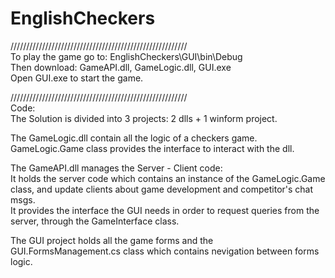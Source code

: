 # EnglishCheckers  
////////////////////////////////////////////////////////  
To play the game go to: EnglishCheckers\GUI\bin\Debug  
Then download: GameAPI.dll, GameLogic.dll, GUI.exe  
Open GUI.exe to start the game.  

////////////////////////////////////////////////////////  
Code:  
The Solution is divided into 3 projects: 2 dlls + 1 winform project.
  

The GameLogic.dll contain all the logic of a checkers game.  
GameLogic.Game class provides the interface to interact with the dll.  

The GameAPI.dll manages the Server - Client code:  
It holds the server code which contains an instance of the GameLogic.Game class, and update clients about game development and competitor's chat msgs.  
It provides the interface the GUI needs in order to request queries from the server, through the GameInterface class.  

The GUI project holds all the game forms and the GUI.FormsManagement.cs class which contains nevigation between forms logic.  
